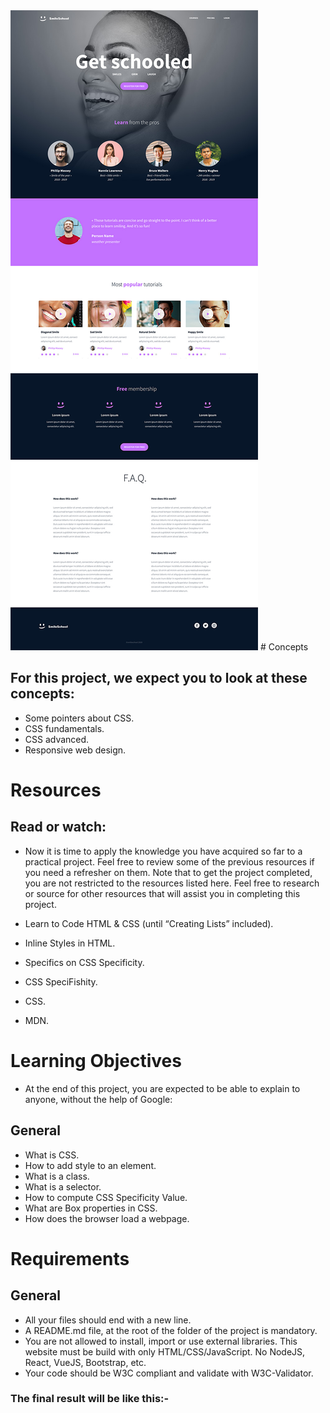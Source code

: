 <img src="./images/readme.jpg" alt="Image">
# Concepts

## For this project, we expect you to look at these concepts:

- Some pointers about CSS.
- CSS fundamentals.
- CSS advanced.
- Responsive web design.

# Resources

## Read or watch:

- Now it is time to apply the knowledge you have acquired so far to a practical project. Feel free to review some of the previous resources if you need a refresher on them. Note that to get the project completed, you are not restricted to the resources listed here. Feel free to research or source for other resources that will assist you in completing this project.

- Learn to Code HTML & CSS (until “Creating Lists” included).
- Inline Styles in HTML.
- Specifics on CSS Specificity.
- CSS SpeciFishity.
- CSS.
- MDN.

# Learning Objectives

- At the end of this project, you are expected to be able to explain to anyone, without the help of Google:

## General

- What is CSS.
- How to add style to an element.
- What is a class.
- What is a selector.
- How to compute CSS Specificity Value.
- What are Box properties in CSS.
- How does the browser load a webpage.

# Requirements

## General

- All your files should end with a new line.
- A README.md file, at the root of the folder of the project is mandatory.
- You are not allowed to install, import or use external libraries. This website must be build with only HTML/CSS/JavaScript. No NodeJS, React, VueJS, Bootstrap, etc.
- Your code should be W3C compliant and validate with W3C-Validator.

### The final result will be like this:-


